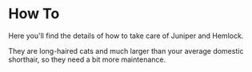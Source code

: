 # How To

Here you'll find the details of how to take care of Juniper and Hemlock. 

They are long-haired cats and much larger than your average domestic shorthair, so they need a bit more maintenance.